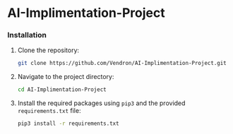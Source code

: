 # AI-Implimentation-Project

### Installation

1. Clone the repository:

    ```bash
    git clone https://github.com/Vendron/AI-Implimentation-Project.git
    ```

2. Navigate to the project directory:

    ```bash
    cd AI-Implimentation-Project
    ```

3. Install the required packages using `pip3` and the provided `requirements.txt` file:

    ```bash
    pip3 install -r requirements.txt
    ```
